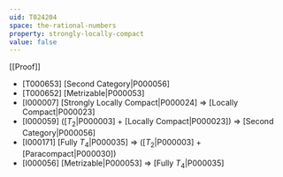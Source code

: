 ```yaml
---
uid: T024204
space: the-rational-numbers
property: strongly-locally-compact
value: false
---
```

[[Proof]]

* [T000653] [Second Category|P000056]
* [T000652] [Metrizable|P000053]
* [I000007] [Strongly Locally Compact|P000024] => [Locally Compact|P000023]
* [I000059] ([$T_2$|P000003] + [Locally Compact|P000023]) => [Second Category|P000056]
* [I000171] [Fully $T_4$|P000035] => ([$T_2$|P000003] + [Paracompact|P000030])
* [I000056] [Metrizable|P000053] => [Fully $T_4$|P000035]


